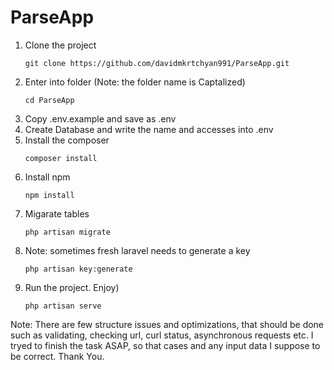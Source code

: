 # ParseApp

1. Clone the project
    ```shell
    git clone https://github.com/davidmkrtchyan991/ParseApp.git
    ```
2. Enter into folder (Note: the folder name is Captalized)
    ```shell
    cd ParseApp
    ```
3. Copy .env.example and save as .env
4. Create Database and write the name and accesses into .env
5. Install the composer
    ```shell
    composer install
    ```
6. Install npm
    ```shell
    npm install
    ```
7. Migarate tables
    ```shell
    php artisan migrate
    ```
8. Note: sometimes fresh laravel needs to generate a key
    ```shell
    php artisan key:generate
    ```
9. Run the project. Enjoy)
    ```shell
    php artisan serve
    ```
Note: There are few structure issues and optimizations, that should be done such as
validating, checking url, curl status, asynchronous requests etc. I tryed to finish 
the task ASAP, so that cases and any input data I suppose to be correct. Thank You.